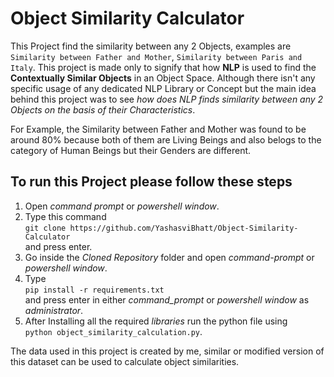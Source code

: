 # Object Similarity Calculator

This Project find the similarity between any 2 Objects, examples are `Similarity between Father and Mother`, `Similarity between Paris and Italy`. This project is made only to signify that how **NLP** is used to find the **Contextually Similar Objects** in an Object Space. Although there isn't any specific usage of any dedicated NLP Library or Concept but the main idea behind this project was to see _how does NLP finds similarity between any 2 Objects on the basis of their Characteristics_.

 For Example, the Similarity between Father and Mother was found to be around 80% because both of them are Living Beings and also belogs to the category of Human Beings but their Genders are different.

## To run this Project please follow these steps

1. Open _command prompt_ or _powershell window_.
2. Type this command<br>`git clone https://github.com/YashasviBhatt/Object-Similarity-Calculator`<br>and press enter.
3. Go inside the _Cloned Repository_ folder and open _command-prompt_ or _powershell window_.
4. Type<br>`pip install -r requirements.txt`<br> and press enter in either _command_prompt_ or _powershell window_ as _administrator_.
5. After Installing all the required _libraries_ run the python file using<br>`python object_similarity_calculation.py`.

The data used in this project is created by me, similar or modified version of this dataset can be used to calculate object similarities.